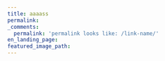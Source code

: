 ```yaml
---
title: aaaass
permalink:
_comments:
  permalink: 'permalink looks like: /link-name/'
en_landing_page:
featured_image_path:
---
```

